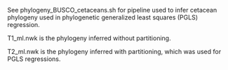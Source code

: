 See phylogeny_BUSCO_cetaceans.sh for pipeline used to infer cetacean phylogeny used in phylogenetic generalized least squares (PGLS) regression.

T1_ml.nwk is the phylogeny inferred without partitioning.

T2_ml.nwk is the phylogeny inferred with partitioning, which was used for PGLS regressions.
